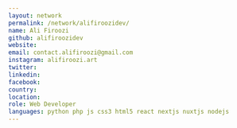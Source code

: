 ```yaml
---
layout: network
permalink: /network/alifiroozidev/
name: Ali Firoozi
github: alifiroozidev
website:
email: contact.alifiroozi@gmail.com
instagram: alifiroozi.art
twitter:
linkedin:
facebook:
country:
location:
role: Web Developer
languages: python php js css3 html5 react nextjs nuxtjs nodejs
---
```

